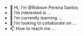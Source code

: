 - 👋 Hi, I’m @Robson  Pereira  Santos
- 👀 I’m interested in ...
- 🌱 I’m currently learning ...
- 💞️ I’m looking to collaborate on ...
- 📫 How to reach me ...

<!---
r0bsonrs/r0bsonrs is a ✨ special ✨ repository because its `README.md` (this file) appears on your GitHub profile.
You can click the Preview link to take a look at your changes.
--->
